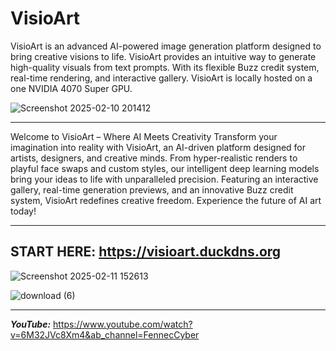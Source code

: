# VisioArt
VisioArt is an advanced AI-powered image generation platform designed to bring creative visions to life. VisioArt provides an intuitive way to generate high-quality visuals from text prompts. With its flexible Buzz credit system, real-time rendering, and interactive gallery. VisioArt is locally hosted on a one NVIDIA 4070 Super GPU.

![Screenshot 2025-02-10 201412](https://github.com/user-attachments/assets/94ca9e5e-14a5-4901-8106-8102b7d36cce)

------------------------------------------------

Welcome to VisioArt – Where AI Meets Creativity
Transform your imagination into reality with VisioArt, an AI-driven platform designed for artists, designers, and creative minds. From hyper-realistic renders to playful face swaps and custom styles, our intelligent deep learning models bring your ideas to life with unparalleled precision. Featuring an interactive gallery, real-time generation previews, and an innovative Buzz credit system, VisioArt redefines creative freedom. Experience the future of AI art today!

------------------------------------------------
**START HERE**: https://visioart.duckdns.org
------------------------------------------------

![Screenshot 2025-02-11 152613](https://github.com/user-attachments/assets/83833fd4-35f1-4ab1-bcd7-71b76de07027)

![download (6)](https://github.com/user-attachments/assets/8471dcb7-85fd-4df4-a218-c2ff480efe0f)

------------------------------
***YouTube:*** https://www.youtube.com/watch?v=6M32JVc8Xm4&ab_channel=FennecCyber
